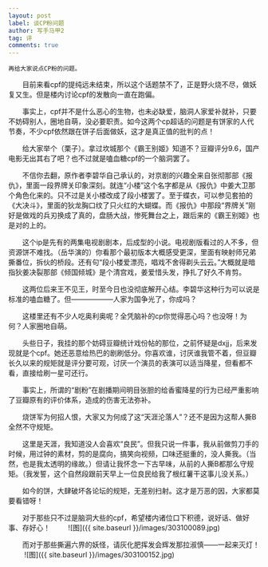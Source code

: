 ```yaml
---
layout: post
label: 谈CP粉问题
author: 写手马甲2
tag: 评
comments: true
---
```


    再给大家说点CP粉的问题。

　　目前来看cpf的提纯远未结束，所以这个话题禁不了，正是野火烧不尽，做妖复又生。但是楼内讨论cpf的发散向一直在跑偏。

　　事实上，cpf并不是什么恶心的生物，也未必缺爱，脑洞人家爱补就补，只要不妨碍别人，圈地自萌，没必要职责。如今这两个cp超话的问题是有饼家的人代节奏，不少cpf依然跟在饼子后面做妖，这才是真正值的批判的点！

　　给大家举个（栗子）。拿过坎城那个《霸王别姬》知道不？豆瓣评分9.6，国产电影无出其右了吧？也不过就是嗑血糖cpf的一个脑洞罢了。

　　不信你去翻，原作者李碧华自己承认的，对京剧的兴趣全来自张彻那部《报仇》，里面一段界牌关印象深刻。就连“小楼”这个名字都是从《报仇》中姜大卫那个角色化来的。只不过是关小楼改成了段小楼罢了。至于蝶衣，可以参见套拍的《大决斗》，里面的狄龙胸口纹了只火红的大蝴蝶。而《报仇》中那段“界牌关”刚好是做戏的兵刃换成了真的，盘肠大战，惨死舞台之上，跟后来的《霸王别姬》也是对的上的。

　　这个ip是先有的两集电视剧剧本，后成型的小说。电视剧版看过的人不多，但资源饼不难找。（岳华演的）你看那个最初版本大概感受更深，里面有映射师兄弟撕番位，拆伙的桥段。还有句“段小楼爱漂亮，唱戏不舍得剃头云云。”大概就是暗指狄姜决裂那部《倾国倾城》是个清宫戏，姜爱惜头发，挣扎了好久不肯剪。

　　这两位后来王不见王，时至今日也没彻底解开心结。李碧华这种行为可以说是标准的嗑血糖了。但——————人家为国争光了，你成吗？

　　这楼里还有不少人吃奥利奥呢？全凭脑补的cp你觉得恶心吗？也没呀！为何？人家圈地自萌。

　　头些日子，我挂的那个妨碍豆瓣统计戏份帖的那位，之前怀疑是dxjj，后来发现就是个cpf。她还恶意给热巴的剧刷低分。你喜欢谁，讨厌谁我管不着，但豆瓣长久以来的规矩就是评分要可观，讨厌一个演员的表演可以适当降星，但看都不看，直接给刷一星可还行。

　　事实上，所谓的“剧粉”在剧播期间明目张胆的给香蜜降星的行为已经严重影响了豆瓣原有的评价体系，造成的伤害无法弥补。

　　烧饼军为何招人恨，大家又为何成了这“天涯沦落人”？还不是因为这帮人撕B全然不守规矩。

　　这里是天涯，我知道没人会喜欢“良民”。但我只说一件事，我从前做剪刀手的时候，用过钟的素材，剪的是腐向，搞笑向视频，口味还挺重的，没人撕我。（当然，也是我太透明的缘故。）但请让我怀念一下古早味，从前的人撕B都那么守规矩。（我发誓，这个自然段跟前天早上一位良民给我了根红薯干这事儿没关系。）

　　如今的饼，大肆破坏各论坛的规矩，无差别扫射。这才是万恶的因，大家都莫要看错呀！

　　对于那些只不过是脑洞大些的cpf，希望楼内诸位口下积德，说好话、做好事、存好心！
　　
![图]({{ site.baseurl }}/images/303100089.jpg)

　　而对于那些撕遍六界的妖怪，请灰化肥挥发会辉发那拉淑慎——一起来灭灯！
　　
![图]({{ site.baseurl }}/images/303100152.jpg)



